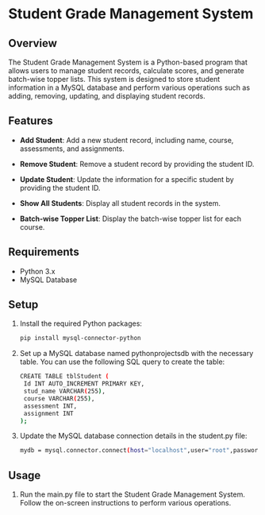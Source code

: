# Student Grade Management System

## Overview

The Student Grade Management System is a Python-based program that allows users to manage student records, calculate scores, and generate batch-wise topper lists. This system is designed to store student information in a MySQL database and perform various operations such as adding, removing, updating, and displaying student records.

## Features

- **Add Student**: Add a new student record, including name, course, assessments, and assignments.

- **Remove Student**: Remove a student record by providing the student ID.

- **Update Student**: Update the information for a specific student by providing the student ID.

- **Show All Students**: Display all student records in the system.

- **Batch-wise Topper List**: Display the batch-wise topper list for each course.

## Requirements

- Python 3.x
- MySQL Database

## Setup

1. Install the required Python packages:

   ```bash
   pip install mysql-connector-python

2. Set up a MySQL database named pythonprojectsdb with the necessary table. You can use the following SQL query to create the table:

   ```bash
   CREATE TABLE tblStudent (
    Id INT AUTO_INCREMENT PRIMARY KEY,
    stud_name VARCHAR(255),
    course VARCHAR(255),
    assessment INT,
    assignment INT
   );

3. Update the MySQL database connection details in the student.py file:

   ```bash
   mydb = mysql.connector.connect(host="localhost",user="root",password="",database="pythonprojectsdb")

## Usage

1. Run the main.py file to start the Student Grade Management System. Follow the on-screen instructions to perform various operations.
